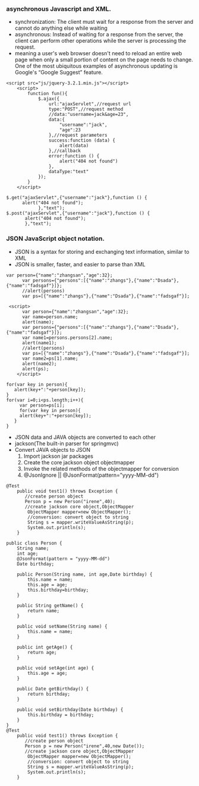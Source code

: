 ### asynchronous Javascript and XML. 
- synchronization: The client must wait for a response from the server and cannot do anything else while waiting
- asynchronous: Instead of waiting for a response from the server, the client can perform other operations while the server is processing the request.  
- meaning a user's web browser doesn't need to reload an entire web page when only a small portion of content on the page needs to change. One of the most ubiquitous examples of asynchronous updating is Google's “Google Suggest” feature.   

```
<script src="js/jquery-3.2.1.min.js"></script>
    <script>
        function fun(){
            $.ajax({
                url:"ajaxServlet",//request url
                type:"POST",//request method
                //data:"username=jack&age=23",
                data:{
                    "username":"jack",
                    "age":23
                },//request parameters
                success:function (data) {
                    alert(data)
                },//callback
                error:function () {
                    alert("404 not found")
                },
                dataType:"text"
            });
        }
    </script>
```
```
$.get("ajaxServlet",{"username":"jack"},function () {
      alert("404 not found");
            },"text");
$.post("ajaxServlet",{"username":"jack"},function () {
       alert("404 not found");
       },"text");
```            
### JSON JavaScript object notation.  
- JSON is a syntax for storing and exchanging text information, similar to XML
- JSON is smaller, faster, and easier to parse than XML
```
var person={"name":"zhangsan","age":32};
      var persons={"persons":[{"name":"zhangs"},{"name":"Dsada"},{"name":"fadsgaf"}]};
      //alert(persons)
      var ps=[{"name":"zhangs"},{"name":"Dsada"},{"name":"fadsgaf"}];
```
```
 <script>
      var person={"name":"zhangsan","age":32};
      var name=person.name;
      alert(name);
      var persons={"persons":[{"name":"zhangs"},{"name":"Dsada"},{"name":"fadsgaf"}]};
      var name1=persons.persons[2].name;
      alert(name1);
      //alert(persons)
      var ps=[{"name":"zhangs"},{"name":"Dsada"},{"name":"fadsgaf"}];
      var name2=ps[1].name;
      alert(name2);
      alert(ps);
    </script>
```
```
for(var key in person){
   alert(key+":"+person[key]);
}
for(var i=0;i<ps.length;i++){
     var person=ps[i];
     for(var key in person){
     alert(key+":"+person[key]);
   }
}
```      
- JSON data and JAVA objects are converted to each other   
- jackson(The built-in parser for springmvc)
- Convert JAVA objects to JSON
  1. Import jackson jar packages
  2. Create the core jackson object objectmapper
  3. Invoke the related methods of the objectmapper for conversion
  4. @JsonIgnore || @JsonFormat(pattern="yyyy-MM-dd")
```
@Test
    public void test1() throws Exception {
       //create person object
       Person p = new Person("irene",40);
       //create jackson core object,ObjectMapper
        ObjectMapper mapper=new ObjectMapper();
        //conversion: convert object to string
        String s = mapper.writeValueAsString(p);
        System.out.println(s);
    }
```
```
public class Person {
    String name;
    int age;
    @JsonFormat(pattern = "yyyy-MM-dd")
    Date birthday;

    public Person(String name, int age,Date birthday) {
        this.name = name;
        this.age = age;
        this.birthday=birthday;
    }

    public String getName() {
        return name;
    }

    public void setName(String name) {
        this.name = name;
    }

    public int getAge() {
        return age;
    }

    public void setAge(int age) {
        this.age = age;
    }

    public Date getBirthday() {
        return birthday;
    }

    public void setBirthday(Date birthday) {
        this.birthday = birthday;
    }
}
@Test
    public void test1() throws Exception {
       //create person object
       Person p = new Person("irene",40,new Date());
       //create jackson core object,ObjectMapper
        ObjectMapper mapper=new ObjectMapper();
        //conversion: convert object to string
        String s = mapper.writeValueAsString(p);
        System.out.println(s);
    }
```

